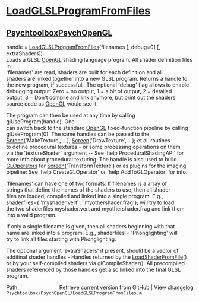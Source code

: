 # [LoadGLSLProgramFromFiles](LoadGLSLProgramFromFiles)
## [Psychtoolbox](Psychtoolbox)[PsychOpenGL](PsychOpenGL)

handle = [LoadGLSLProgramFromFiles](LoadGLSLProgramFromFiles)(filenames [, debug=0] [, extraShaders])  
Loads a GLSL [OpenGL](OpenGL) shading language program. All shader definition files in  
'filenames' are read, shaders are built for each definition and all  
shaders are linked together into a new GLSL program. Returns a handle to  
the new program, if successfull. The optional 'debug' flag allows to enable  
debugging output: Zero = no output, 1 = a bit of output, 2 = detailed  
output, 3 = Don't compile and link anymore, but print out the shaders  
source code as [OpenGL](OpenGL) would see it.  
  
The program can then be used at any time by calling glUseProgram(handle). One  
can switch back to the standard [OpenGL](OpenGL) fixed-function pipeline by calling  
glUseProgram(0). The same handles can be passed to the  
[Screen](Screen)('MakeTexture', ...), [Screen](Screen)('DrawTexture', ...); et al. routines  
to define procedural textures - or some processing operations on them  
via the  'textureShader' argument -- See 'help ProceduralShadingAPI' for  
more info about procedural texturing. The handle is also used to build  
[GLOperators](GLOperators) for [Screen](Screen)('TransformTexture') or as plugins for the imaging  
pipeline: See 'help CreateGLOperator' or 'help AddToGLOperator' for info.  
  
'filenames' can have one of two formats: If filenames is a array of  
strings that define the names of the shaders to use, then all shader  
files are loaded, compiled and linked into a single program. E.g.,  
shaderfiles={ 'myshader.vert' , 'myothershader.frag'}; will try to load  
the two shaderfiles myshader.vert and myothershader.frag and link them  
into a valid program.  
  
If only a single filename is given, then all shaders beginning with that  
name are linked into a program. E.g., shaderfiles = 'Phonglighting' will  
try to link all files starting with Phonglighting.  
  
The optional argument 'extraShaders' if present, should be a vector of  
additinal shader handles - Handles returned by the [LoadShaderFromFile](LoadShaderFromFile)()  
or by your self-compiled shaders via glCompileShader(). All precompiled  
shaders referenced by those handles get also linked into the final GLSL  
program.  




<div class="code_header" style="text-align:right;">
  <span style="float:left;">Path&nbsp;&nbsp;</span> <span class="counter">Retrieve <a href=
  "https://raw.github.com/Psychtoolbox-3/Psychtoolbox-3/beta/Psychtoolbox/PsychOpenGL/LoadGLSLProgramFromFiles.m">current version from GitHub</a> | View <a href=
  "https://github.com/Psychtoolbox-3/Psychtoolbox-3/commits/beta/Psychtoolbox/PsychOpenGL/LoadGLSLProgramFromFiles.m">changelog</a></span>
</div>
<div class="code">
  <code>Psychtoolbox/PsychOpenGL/LoadGLSLProgramFromFiles.m</code>
</div>

